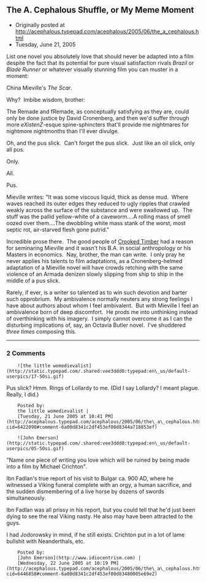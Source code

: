 ## The A. Cephalous Shuffle, or My Meme Moment

 * Originally posted at http://acephalous.typepad.com/acephalous/2005/06/the_a_cephalous.html
 * Tuesday, June 21, 2005



List one novel you absolutely love that should never be adapted into a film despite the fact that its potential for pure visual satisfaction rivals _Brazil_ or _Blade Runner_ or whatever visually stunning film you can muster in a moment:

China Mieville's _The Scar_.

Why?  Imbibe wisdom, brother: 

The Remade and fRemade, as conceptually satisfying as they are, could only be done justice by David Cronenberg, and then we'd suffer through more _eXistenZ_-esque spine-sphincters that'll provide me nightmares for nightmore nightmonths than I'll ever divulge.

Oh, and the pus slick.  Can't forget the pus slick.  Just like an oil slick, only all pus.  

Only.

All.

Pus.

Mieville writes: "It was some viscous liquid, thick as dense mud.  Where waves reached its outer edges they reduced to ugly ripples that crawled weakly across the surface of the substance and were swallowed up.  The stuff was the pallid yellow-white of a caveworm....A rolling mass of smell oozed over them....The dwobbling white mass stank of the worst, most septic rot, air-starved flesh gone putrid."

Incredible prose there.  The good people of [Crooked Timber](http://www.crookedtimber.org/) had a reason for seminaring Mieville and it wasn't his B.A. in social anthropology or his Masters in economics.  Nay, brother, the man can write.  I only pray he never applies his talents to film adaptations, as a Cronenberg-helmed adaptation of a Mieville novel will have crowds retching with the same violence of an Armada denizen slowly slipping from ship to ship in the middle of a pus slick.  

Rarely, if ever, is a writer so talented as to win such devotion and barter such opprobrium.  My ambivalence normally neuters any strong feelings I have about authors about whom I feel ambivalent.  But with Mieville I feel an ambivalence born of deep discomfort.  He prods me into unthinking instead of overthinking with his imagery.  I simply cannot overcome it as I can the disturbing implications of, say, an Octavia Butler novel.  I've shuddered _three times_ composing this.

		

* * *

### 2 Comments 

		

                
[]()

	

		![the little womedievalist](http://static.typepad.com/.shared:vee3ddd0:typepad:en\_us/default-userpics/17-50si.gif)
	

	

		

Pus slick? Hmm. Rings of Lollardy to me. (Did I say Lollardy? I meant plague. Really, I did.)

	

		Posted by:
		the little womedievalist |
		[Tuesday, 21 June 2005 at 10:41 PM](http://acephalous.typepad.com/acephalous/2005/06/the\_a\_cephalous.html?cid=6422090#comment-6a00d8341c2df453ef00d8344a718853ef)

[]()

	

		![John Emerson](http://static.typepad.com/.shared:vee3ddd0:typepad:en\_us/default-userpics/05-50si.gif)
	

	

		

"Name one piece of writing you love which will be ruined by being made into a film by Michael Crichton".

Ibn Fadlan's true report of his visit to Bulgar ca. 900 AD, where he witnessed a Viking funeral complete with an orgy, a human sacrifice, and the sudden dismembering of a live horse by dozens of swords simultaneously. 

Ibn Fadlan was all prissy in his report, but you could tell that he'd just been dying to see the real Viking nasty. He also may have been attracted to the guys.

I had Jodorowsky in mind, if he still exists. Crichton put in a lot of lame bullshit with Neanderthals, etc.

	

		Posted by:
		[John Emerson](http://www.idiocentrism.com) |
		[Wednesday, 22 June 2005 at 10:19 PM](http://acephalous.typepad.com/acephalous/2005/06/the\_a\_cephalous.html?cid=6446858#comment-6a00d8341c2df453ef00d83480005e69e2)

		

        